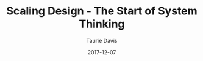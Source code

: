 ---
date: 2017-12-07
title: Scaling Design - The Start of System Thinking
author: Taurie Davis
link: https://about.gitlab.com/2017/12/12/gitlab-design-library/
description: We took the initial step towards establishing our own system by creating a pattern library of reusable components that can be shared and reused across the application.
tags:
- process

# ================================
# ARTICLE TAGS AVAILABLE
# ================================
# - animation
# - code
# - contribution
# - design-tokens
# - figma
# - leadership
# - patterns
# - process
# - sketch
# ================================
---